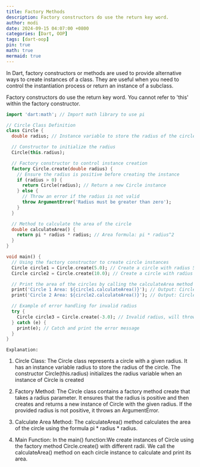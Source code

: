 ```yaml
---
title: Factory Methods
description: Factory constructors do use the return key word.
author: modi
date: 2024-09-15 04:07:00 +0800
categories: [Dart, OOP]
tags: [dart-oop]
pin: true
math: true
mermaid: true
---
```


In Dart, factory constructors or methods are used to provide alternative ways to create instances of a class. They are useful when you need to control the instantiation process or return an instance of a subclass.

Factory constructors do use the return key word.
You cannot refer to 'this' within the factory constructor.

```dart
import 'dart:math'; // Import math library to use pi

// Circle Class Definition
class Circle {
  double radius; // Instance variable to store the radius of the circle

  // Constructor to initialize the radius
  Circle(this.radius);

  // Factory constructor to control instance creation
  factory Circle.create(double radius) {
    // Ensure the radius is positive before creating the instance
    if (radius > 0) {
      return Circle(radius); // Return a new Circle instance
    } else {
      // Throw an error if the radius is not valid
      throw ArgumentError('Radius must be greater than zero');
    }
  }

  // Method to calculate the area of the circle
  double calculateArea() {
    return pi * radius * radius; // Area formula: pi * radius^2
  }
}

void main() {
  // Using the factory constructor to create circle instances
  Circle circle1 = Circle.create(5.0); // Create a circle with radius 5.0
  Circle circle2 = Circle.create(10.0); // Create a circle with radius 10.0

  // Print the area of the circles by calling the calculateArea method
  print('Circle 1 Area: ${circle1.calculateArea()}'); // Output: Circle 1 Area
  print('Circle 2 Area: ${circle2.calculateArea()}'); // Output: Circle 2 Area

  // Example of error handling for invalid radius
  try {
    Circle circle3 = Circle.create(-3.0); // Invalid radius, will throw an error
  } catch (e) {
    print(e); // Catch and print the error message
  }
}

```

`Explanation:`
1. Circle Class:
The Circle class represents a circle with a given radius.
It has an instance variable radius to store the radius of the circle.
The constructor Circle(this.radius) initializes the radius variable when an instance of Circle is created

2. Factory Method:
The Circle class contains a factory method create that takes a radius parameter.
It ensures that the radius is positive and then creates and returns a new instance of Circle with the given radius.
If the provided radius is not positive, it throws an ArgumentError.

3. Calculate Area Method:
The calculateArea() method calculates the area of the circle using the formula pi * radius * radius.

4. Main Function:
In the main() function:We create instances of Circle using the factory method Circle.create() with different radii.
We call the calculateArea() method on each circle instance to calculate and print its area.